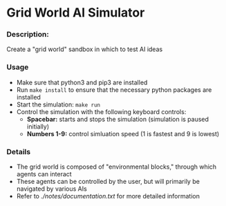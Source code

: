 # Grid World AI Simulator


### Description:
Create a "grid world" sandbox in which to test AI ideas


### Usage
* Make sure that python3 and pip3 are installed
* Run ` make install ` to ensure that the necessary python packages are installed
* Start the simulation: ` make run `
* Control the simulation with the following keyboard controls:
  * **Spacebar:** starts and stops the simulation (simulation is paused initially)
  * **Numbers 1-9:** control simluation speed (1 is fastest and 9 is lowest)


### Details
* The grid world is composed of "environmental blocks," through which agents can interact
* These agents can be controlled by the user, but will primarily be navigated by various AIs
* Refer to *./notes/documentation.txt* for more detailed information
